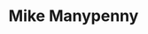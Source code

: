 ---
layout: default
tag: WV
title: Mike Manypenny
image: https://d229l5sflpl9cp.cloudfront.net/canphoto/52184_lg.jpg
district: 1
party: Democrat
seat: House
website: http://mikemanypennyforcongress.com/
donate: https://secure.actblue.com/contribute/page/sdmikemanypenny
---